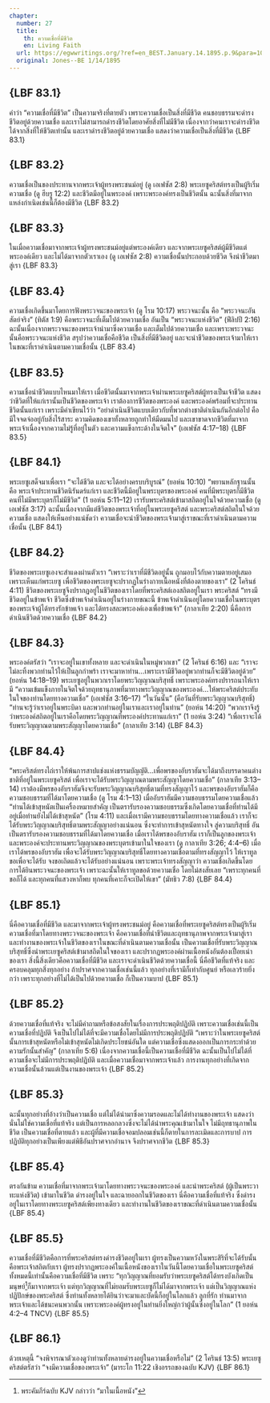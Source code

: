```yaml
---
chapter:
  number: 27
  title:
    th: ความเชื่อที่มีชีวิต
    en: Living Faith
  url: https://egwwritings.org/?ref=en_BEST.January.14.1895.p.9&para=1090.4
  original: Jones--BE 1/14/1895
---
```


## {LBF 83.1}

คำว่า “ความเชื่อที่มีชีวิต” เป็นความจริงที่ตายตัว เพราะความเชื่อเป็นสิ่งที่มีชีวิต คนชอบธรรมจะดำรงชีวิตอยู่ด้วยความเชื่อ และเราไม่สามารถดำรงชีวิตโดยอาศัยสิ่งที่ไม่มีชีวิต เนื่องจากว่าคนเราจะดำรงชีวิตได้จากสิ่งที่ให้ชีวิตเท่านั้น และเราดำรงชีวิตอยู่ด้วยความเชื่อ แสดงว่าความเชื่อเป็นสิ่งที่มีชีวิต {LBF 83.1}

## {LBF 83.2}

ความเชื่อเป็นของประทานจากพระเจ้าผู้ทรงพระชนม์อยู่ (ดู เอเฟซัส 2:8) พระเยซูคริสต์ทรงเป็นผู้ริเริ่มความเชื่อ (ดู ฮีบรู 12:2) และชีวิตมีอยู่ในพระองค์ เพราะพระองค์ทรงเป็นชีวิตนั้น ฉะนั้นสิ่งที่มาจากแหล่งกำเนิดเช่นนี้ก็ต้องมีชีวิต {LBF 83.2}

## {LBF 83.3}

ในเมื่อความเชื่อมาจากพระเจ้าผู้ทรงพระชนม์อยู่แต่พระองค์เดียว และจากพระเยซูคริสต์ผู้มีชีวิตแต่พระองค์เดียว และไม่ได้มาจากตัวเราเอง (ดู เอเฟซัส 2:8) ความเชื่อนั้นประกอบด้วยชีวิต จึงนำชีวิตมาสู่เรา {LBF 83.3}

## {LBF 83.4}

ความเชื่อเกิดขึ้นมาโดยการฟังพระวจนะของพระเจ้า (ดู โรม 10:17) พระวจนะนั้น คือ “พระวจนะอันสัตย์จริง” (ทิตัส 1:9) คือพระวจนะที่เต็มไปด้วยความเชื่อ อันเป็น “พระวจนะแห่งชีวิต” (ฟีลิปปี 2:16) ฉะนั้นเนื่องจากพระวจนะของพระเจ้านำมาซึ่งความเชื่อ และเต็มไปด้วยความเชื่อ และเพราะพระวจนะนั้นคือพระวจนะแห่งชีวิต สรุปว่าความเชื่อคือชีวิต เป็นสิ่งที่มีชีวิตอยู่ และจะนำชีวิตของพระเจ้ามาให้เราในขณะที่เราดำเนินตามความเชื่อนั้น {LBF 83.4}

## {LBF 83.5}

ความเชื่อนำชีวิตแบบไหนมาให้เรา เมื่อชีวิตนั้นมาจากพระเจ้าผ่านพระเยซูคริสต์ผู้ทรงเป็นเจ้าชีวิต แสดงว่าชีวิตที่ให้แก่เรานั้นเป็นชีวิตของพระเจ้า เราต้องการชีวิตของพระองค์ และพระองค์พร้อมที่จะประทานชีวิตนั้นแก่เรา เพราะมีคำเขียนไว้ว่า “อย่าดำเนินชีวิตแบบเดียวกับที่พวกต่างชาติดำเนินกันอีกต่อไป คือมีใจจดจ่ออยู่กับสิ่งไร้สาระ ความคิดของเขาทั้งหลายถูกทำให้มืดมนไป และเขาขาดจากชีวิตที่มาจากพระเจ้าเนื่องจากความไม่รู้ที่อยู่ในตัว และความแข็งกระด้างในจิตใจ” (เอเฟซัส 4:17–18) {LBF 83.5}

## {LBF 84.1}

พระเยซูเสด็จมาเพื่อเรา “จะได้ชีวิต และจะได้อย่างครบบริบูรณ์” (ยอห์น 10:10) “พยานหลักฐานนั้นคือ พระเจ้าประทานชีวิตนิรันดร์แก่เรา และชีวิตนี้มีอยู่ในพระบุตรของพระองค์ คนที่มีพระบุตรก็มีชีวิต คนที่ไม่มีพระบุตรก็ไม่มีชีวิต” (1 ยอห์น 5:11–12) เรารับพระคริสต์เข้ามาสถิตอยู่ในใจด้วยความเชื่อ (ดู เอเฟซัส 3:17) ฉะนั้นเนื่องจากมีแต่ชีวิตของพระเจ้าที่อยู่ในพระเยซูคริสต์ และพระคริสต์สถิตในใจด้วยความเชื่อ แสดงให้เห็นอย่างแน่ชัดว่า ความเชื่อจะนำชีวิตของพระเจ้ามาสู่เราขณะที่เราดำเนินตามความเชื่อนั้น {LBF 84.1}

## {LBF 84.2}

ชีวิตของพระเยซูเองจะสำแดงผ่านตัวเรา “เพราะว่าเราที่มีชีวิตอยู่นั้น ถูกมอบไว้กับความตายอยู่เสมอเพราะเห็นแก่พระเยซู เพื่อชีวิตของพระเยซูจะปรากฏในร่างกายเนื้อหนังที่ต้องตายของเรา” (2 โครินธ์ 4:11) ชีวิตของพระเยซูจึงปรากฏอยู่ในชีวิตของเราโดยที่พระคริสต์เองสถิตอยู่ในเรา พระคริสต์ “ทรงมีชีวิตอยู่ในข้าพเจ้า ชีวิตซึ่งข้าพเจ้าดำเนินอยู่ในร่างกายขณะนี้ ข้าพเจ้าดำเนินอยู่โดยความเชื่อในพระบุตรของพระเจ้าผู้ได้ทรงรักข้าพเจ้า และได้ทรงสละพระองค์เองเพื่อข้าพเจ้า” (กาลาเทีย 2:20) นี่คือการดำเนินชีวิตด้วยความเชื่อ {LBF 84.2}

## {LBF 84.3}

พระองค์ตรัสว่า “เราจะอยู่ในเขาทั้งหลาย และจะดำเนินในหมู่พวกเขา” (2 โครินธ์ 6:16) และ “เราจะไม่ละทิ้งพวกท่านไว้ให้เป็นลูกกำพร้า เราจะมาหาท่าน…เพราะเรามีชีวิตอยู่พวกท่านก็จะมีชีวิตอยู่ด้วย” (ยอห์น 14:18–19) พระเยซูอยู่ในพวกเราโดยพระวิญญาณบริสุทธิ์ เพราะพระองค์ทรงปรารถนาให้เรามี “ความเข้มแข็งภายในจิตใจด้วยฤทธานุภาพที่มาทางพระวิญญาณของพระองค์…ให้พระคริสต์ประทับในใจของท่านโดยทางความเชื่อ” (เอเฟซัส 3:16–17) “ในวันนั้น” (คือวันที่รับพระวิญญาณบริสุทธิ์) “ท่านจะรู้ว่าเราอยู่ในพระบิดา และพวกท่านอยู่ในเราและเราอยู่ในท่าน” (ยอห์น 14:20) “พวกเราจึงรู้ว่าพระองค์สถิตอยู่ในเราคือโดยพระวิญญาณที่พระองค์ประทานแก่เรา” (1 ยอห์น 3:24) “เพื่อเราจะได้รับพระวิญญาณตามพระสัญญาโดยความเชื่อ” (กาลาเทีย 3:14) {LBF 84.3}

## {LBF 84.4}

“พระคริสต์ทรงไถ่เราให้พ้นการสาปแช่งแห่งธรรมบัญญัติ…เพื่อพรของอับราฮัมจะได้มาถึงบรรดาคนต่างชาติที่อยู่ในพระเยซูคริสต์ เพื่อเราจะได้รับพระวิญญาณตามพระสัญญาโดยความเชื่อ” (กาลาเทีย 3:13–14) เราต้องมีพรของอับราฮัมจึงจะรับพระวิญญาณบริสุทธิ์ตามที่ทรงสัญญาไว้ และพรของอับราฮัมก็คือความชอบธรรมที่ได้มาโดยความเชื่อ (ดู โรม 4:1–13) เมื่ออับราฮัมมีความชอบธรรมโดยความเชื่อแล้ว “ท่านได้เข้าสุหนัตเป็นเครื่องหมายสำคัญ เป็นตรารับรองความชอบธรรมซึ่งเกิดโดยความเชื่อที่ท่านได้มีอยู่เมื่อท่านยังไม่ได้เข้าสุหนัต” (โรม 4:11) และเมื่อเรามีความชอบธรรมโดยทางความเชื่อแล้ว เราก็จะได้รับพระวิญญาณบริสุทธิ์ตามพระสัญญาอย่างแน่นอน ซึ่งจะทำการเข้าสุหนัตทางใจ สู่ความบริสุทธิ์ อันเป็นตรารับรองความชอบธรรมที่ได้มาโดยความเชื่อ เมื่อเราได้พรของอับราฮัม เราก็เป็นลูกของพระเจ้า และพระองค์จะประทานพระวิญญาณของพระบุตรเข้ามาในใจของเรา (ดู กาลาเทีย 3:26; 4:4–6) เมื่อเราได้พรของอับราฮัม เพื่อจะได้รับพระวิญญาณบริสุทธิ์โดยทางความเชื่อตามที่ทรงสัญญาไว้ ให้เราทูลขอเพื่อจะได้รับ จงขอเถิดแล้วจะได้รับอย่างแน่นอน เพราะพระเจ้าทรงสัญญาว่า ความเชื่อเกิดขึ้นโดยการได้ยินพระวจนะของพระเจ้า เพราะฉะนั้นให้เราทูลขอด้วยความเชื่อ โดยไม่สงสัยเลย “เพราะทุกคนที่ขอก็ได้ และทุกคนที่แสวงหาก็พบ ทุกคนที่เคาะก็จะเปิดให้เขา” (มัทธิว 7:8) {LBF 84.4}

## {LBF 85.1}

นี่คือความเชื่อที่มีชีวิต และมาจากพระเจ้าผู้ทรงพระชนม์อยู่ คือความเชื่อที่พระเยซูคริสต์ทรงเป็นผู้ริเริ่ม ความเชื่อที่มาโดยทางพระวจนะของพระเจ้า คือความเชื่อที่นำชีวิตและฤทธานุภาพจากพระเจ้ามาสู่เรา และทำงานของพระเจ้าในชีวิตของเราในขณะที่ดำเนินตามความเชื่อนั้น เป็นความเชื่อที่รับพระวิญญาณบริสุทธิ์ซึ่งนำพระเยซูคริสต์เข้ามาสถิตในใจของเรา และปรากฏพระองค์ผ่านเนื้อหนังอันต้องเปื่อยเน่าของเรา สิ่งนี้สิ่งเดียวคือความเชื่อที่มีชีวิต และเราจะดำเนินชีวิตด้วยความเชื่อนี้ นี่คือชีวิตที่แท้จริง และครอบคลุมทุกสิ่งทุกอย่าง ถ้าปราศจากความเชื่อเช่นนี้แล้ว ทุกอย่างที่เรามีก็เท่ากับศูนย์ หรือเลวร้ายยิ่งกว่า เพราะทุกอย่างที่ไม่ได้เป็นไปด้วยความเชื่อ ก็เป็นความบาป {LBF 85.1}

## {LBF 85.2}

ด้วยความเชื่อที่แท้จริง จะไม่มีคำถามหรือข้อสงสัยในเรื่องการประพฤติปฏิบัติ เพราะความเชื่อเช่นนี้เป็นความเชื่อที่ปฏิบัติ จึงเป็นไปไม่ได้ที่จะมีความเชื่อโดยไม่มีการประพฤติปฏิบัติ “เพราะว่าในพระเยซูคริสต์นั้นการเข้าสุหนัตหรือไม่เข้าสุหนัตไม่เกิดประโยชน์อันใด แต่ความเชื่อซึ่งแสดงออกเป็นการกระทำด้วยความรักนั้นสำคัญ” (กาลาเทีย 5:6) เนื่องจากความเชื่อนี้เป็นความเชื่อที่มีชีวิต ฉะนั้นเป็นไปไม่ได้ที่ความเชื่อจะไม่มีการประพฤติปฏิบัติ และเมื่อความเชื่อมาจากพระเจ้าแล้ว การงานทุกอย่างที่เกิดจากความเชื่อนั้นล้วนแต่เป็นงานของพระเจ้า {LBF 85.2}

## {LBF 85.3}

ฉะนั้นทุกอย่างที่อ้างว่าเป็นความเชื่อ แต่ไม่ได้นำมาซึ่งความรอดและไม่ได้ทำงานของพระเจ้า แสดงว่านั่นไม่ใช่ความเชื่อที่แท้จริง แต่เป็นการหลอกลวงซึ่งจะไม่ได้นำพระคุณเข้ามาในใจ ไม่มีฤทธานุภาพในชีวิต เป็นความเชื่อที่ตายแล้ว และผู้ที่มีความเชื่อจอมปลอมเช่นนี้ก็ตายในการละเมิดและการบาป การปฏิบัติทุกอย่างเป็นเพียงแต่พิธีอันปราศจากอำนาจ จึงปราศจากชีวิต {LBF 85.3}

## {LBF 85.4}

ตรงกันข้าม ความเชื่อที่มาจากพระเจ้ามาโดยทางพระวจนะของพระองค์ และนำพระคริสต์ (ผู้เป็นพระวาทะแห่งชีวิต) เข้ามาในชีวิต ดำรงอยู่ในใจ และฉายออกในชีวิตของเรา นี่คือความเชื่อที่แท้จริง ซึ่งดำรงอยู่ในเราโดยทางพระเยซูคริสต์เพียงทางเดียว และทำงานในชีวิตของเราขณะที่ดำเนินตามความเชื่อนั้น {LBF 85.4}

## {LBF 85.5}

ความเชื่อที่มีชีวิตคือการที่พระคริสต์ทรงดำรงชีวิตอยู่ในเรา ผู้ทรงเป็นความหวังในพระสิริที่จะได้รับนั้น คือพระเจ้าสถิตกับเรา ผู้ทรงปรากฏพระองค์ในเนื้อหนังของเราในวันนี้โดยความเชื่อในพระเยซูคริสต์ ทั้งหมดนี้เท่านั้นคือความเชื่อที่มีชีวิต เพราะ “ทุกวิญญาณที่ยอมรับว่าพระเยซูคริสต์ได้ทรงบังเกิดเป็นมนุษย์[^1]ก็มาจากพระเจ้า แต่ทุกวิญญาณที่ไม่ยอมรับพระเยซูก็ไม่ได้มาจากพระเจ้า แต่เป็นวิญญาณแห่งปฏิปักษ์ของพระคริสต์ ซึ่งท่านทั้งหลายได้ยินว่าจะมาและบัดนี้ก็อยู่ในโลกแล้ว ลูกที่รัก ท่านมาจากพระเจ้าและได้ชนะคนพวกนั้น เพราะพระองค์ผู้ทรงอยู่ในท่านยิ่งใหญ่กว่าผู้นั้นซึ่งอยู่ในโลก” (1 ยอห์น 4:2–4 TNCV) {LBF 85.5}

[^1]: พระคัมภีร์ฉบับ KJV กล่าวว่า “มาในเนื้อหนัง”

## {LBF 86.1}

ด้วยเหตุนี้ “จงพิจารณาตัวเองดูว่าท่านทั้งหลายดำรงอยู่ในความเชื่อหรือไม่” (2 โครินธ์ 13:5) พระเยซูคริสต์ตรัสว่า “จงมีความเชื่อของพระเจ้า” (มาระโก 11:22 เชิงอรรถของฉบับ KJV) {LBF 86.1}
